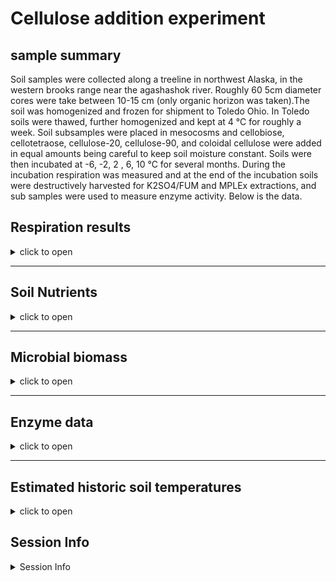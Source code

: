 Cellulose addition experiment
================

## sample summary

Soil samples were collected along a treeline in northwest Alaska, in the
western brooks range near the agashashok river. Roughly 60 5cm diameter
cores were take between 10-15 cm (only organic horizon was taken).The
soil was homogenized and frozen for shipment to Toledo Ohio. In Toledo
soils were thawed, further homogenized and kept at 4 °C for roughly a
week. Soil subsamples were placed in mesocosms and cellobiose,
cellotetraose, cellulose-20, cellulose-90, and coloidal cellulose were
added in equal amounts being careful to keep soil moisture constant.
Soils were then incubated at -6, -2, 2 , 6, 10 °C for several months.
During the incubation respiration was measured and at the end of the
incubation soils were destructively harvested for K2SO4/FUM and MPLEx
extractions, and sub samples were used to measure enzyme activity. Below
is the data.

## Respiration results

<details>
<summary>
click to open
</summary>

Respiration measurements were taken daily during the incubation using a
Li-850 bench top respiration unit. Below are the respiration rates for
each sample, as well as the calculates accumulative respiration rates.

<img src="CelluloseAddition_report_files/figure-gfm/unnamed-chunk-1-1.png" width="100%" /><img src="CelluloseAddition_report_files/figure-gfm/unnamed-chunk-1-2.png" width="100%" /><img src="CelluloseAddition_report_files/figure-gfm/unnamed-chunk-1-3.png" width="100%" /><img src="CelluloseAddition_report_files/figure-gfm/unnamed-chunk-1-4.png" width="100%" />

</details>

------------------------------------------------------------------------

## Soil Nutrients

<details>
<summary>
click to open
</summary>

Soil K2SO4 extracts were utilized to measure ammonium, Nitrate, Total
free primary amines, phosphate, Total reducing sugars. Below is the
concentration data.

<img src="CelluloseAddition_report_files/figure-gfm/unnamed-chunk-2-1.png" width="50%" /><img src="CelluloseAddition_report_files/figure-gfm/unnamed-chunk-2-2.png" width="50%" /><img src="CelluloseAddition_report_files/figure-gfm/unnamed-chunk-2-3.png" width="50%" /><img src="CelluloseAddition_report_files/figure-gfm/unnamed-chunk-2-4.png" width="50%" /><img src="CelluloseAddition_report_files/figure-gfm/unnamed-chunk-2-5.png" width="50%" /><img src="CelluloseAddition_report_files/figure-gfm/unnamed-chunk-2-6.png" width="50%" /><img src="CelluloseAddition_report_files/figure-gfm/unnamed-chunk-2-7.png" width="50%" /><img src="CelluloseAddition_report_files/figure-gfm/unnamed-chunk-2-8.png" width="50%" /><img src="CelluloseAddition_report_files/figure-gfm/unnamed-chunk-2-9.png" width="50%" /><img src="CelluloseAddition_report_files/figure-gfm/unnamed-chunk-2-10.png" width="50%" />
</details>

------------------------------------------------------------------------

## Microbial biomass

<details>
<summary>
click to open
</summary>

Soil K2SO4 extracts and fumigated K2SO4 extracts were utilized to
measure microbial biomass in the soils at the end of the incubation.

<img src="CelluloseAddition_report_files/figure-gfm/unnamed-chunk-3-1.png" width="50%" /><img src="CelluloseAddition_report_files/figure-gfm/unnamed-chunk-3-2.png" width="50%" /><img src="CelluloseAddition_report_files/figure-gfm/unnamed-chunk-3-3.png" width="50%" /><img src="CelluloseAddition_report_files/figure-gfm/unnamed-chunk-3-4.png" width="50%" />
</details>

------------------------------------------------------------------------

## Enzyme data

<details>
<summary>
click to open
</summary>

### Cellulases and hemicellulases

<details>
<summary>
click to open
</summary>

Cellulases and hemicellulase activity. This includes several downstream
enzymes as well as upstream endo enzymes.

<img src="CelluloseAddition_report_files/figure-gfm/unnamed-chunk-4-1.png" width="50%" /><img src="CelluloseAddition_report_files/figure-gfm/unnamed-chunk-4-2.png" width="50%" /><img src="CelluloseAddition_report_files/figure-gfm/unnamed-chunk-4-3.png" width="50%" /><img src="CelluloseAddition_report_files/figure-gfm/unnamed-chunk-4-4.png" width="50%" /><img src="CelluloseAddition_report_files/figure-gfm/unnamed-chunk-4-5.png" width="50%" /><img src="CelluloseAddition_report_files/figure-gfm/unnamed-chunk-4-6.png" width="50%" /><img src="CelluloseAddition_report_files/figure-gfm/unnamed-chunk-4-7.png" width="50%" /><img src="CelluloseAddition_report_files/figure-gfm/unnamed-chunk-4-8.png" width="50%" /><img src="CelluloseAddition_report_files/figure-gfm/unnamed-chunk-4-9.png" width="50%" /><img src="CelluloseAddition_report_files/figure-gfm/unnamed-chunk-4-10.png" width="50%" /><img src="CelluloseAddition_report_files/figure-gfm/unnamed-chunk-4-11.png" width="50%" /><img src="CelluloseAddition_report_files/figure-gfm/unnamed-chunk-4-12.png" width="50%" />
</details>

### Nutrient and oxidative enzymes

<details>
<summary>
click to open
</summary>

Nutrient (nitrogen and phosphorus) acquiring enzyme activity

<img src="CelluloseAddition_report_files/figure-gfm/unnamed-chunk-5-1.png" width="50%" /><img src="CelluloseAddition_report_files/figure-gfm/unnamed-chunk-5-2.png" width="50%" /><img src="CelluloseAddition_report_files/figure-gfm/unnamed-chunk-5-3.png" width="50%" /><img src="CelluloseAddition_report_files/figure-gfm/unnamed-chunk-5-4.png" width="50%" /><img src="CelluloseAddition_report_files/figure-gfm/unnamed-chunk-5-5.png" width="50%" /><img src="CelluloseAddition_report_files/figure-gfm/unnamed-chunk-5-6.png" width="50%" /><img src="CelluloseAddition_report_files/figure-gfm/unnamed-chunk-5-7.png" width="50%" /><img src="CelluloseAddition_report_files/figure-gfm/unnamed-chunk-5-8.png" width="50%" /><img src="CelluloseAddition_report_files/figure-gfm/unnamed-chunk-5-9.png" width="50%" /><img src="CelluloseAddition_report_files/figure-gfm/unnamed-chunk-5-10.png" width="50%" /><img src="CelluloseAddition_report_files/figure-gfm/unnamed-chunk-5-11.png" width="50%" /><img src="CelluloseAddition_report_files/figure-gfm/unnamed-chunk-5-12.png" width="50%" />
</details>

### Enzyme metrics

<details>
<summary>
click to open
</summary>

several calculated metrics

<img src="CelluloseAddition_report_files/figure-gfm/unnamed-chunk-6-1.png" width="50%" /><img src="CelluloseAddition_report_files/figure-gfm/unnamed-chunk-6-2.png" width="50%" /><img src="CelluloseAddition_report_files/figure-gfm/unnamed-chunk-6-3.png" width="50%" /><img src="CelluloseAddition_report_files/figure-gfm/unnamed-chunk-6-4.png" width="50%" />
</details>
</details>

------------------------------------------------------------------------

## Estimated historic soil temperatures

<details>
<summary>
click to open
</summary>

Soil temperature estimates were constructed by correlating several years
of soil measurements to air temperatures from Kotzebue AK. Then using
this relationship soil temperature estimates were constructed from the
years before soil measurements were taken.

<img src="CelluloseAddition_report_files/figure-gfm/unnamed-chunk-7-1.png" width="100%" />
</details>

## Session Info

<details>
<summary>
Session Info
</summary>

Date run: 2023-03-17

    ## R version 4.2.3 (2023-03-15 ucrt)
    ## Platform: x86_64-w64-mingw32/x64 (64-bit)
    ## Running under: Windows 10 x64 (build 19045)
    ## 
    ## Matrix products: default
    ## 
    ## locale:
    ## [1] LC_COLLATE=English_United States.utf8 
    ## [2] LC_CTYPE=English_United States.utf8   
    ## [3] LC_MONETARY=English_United States.utf8
    ## [4] LC_NUMERIC=C                          
    ## [5] LC_TIME=English_United States.utf8    
    ## 
    ## attached base packages:
    ## [1] grid      stats     graphics  grDevices utils     datasets  methods  
    ## [8] base     
    ## 
    ## other attached packages:
    ##  [1] agricolae_1.3-5   doBy_4.6.16       ggpubr_0.6.0      pracma_2.4.2     
    ##  [5] reshape2_1.4.4    ggbiplot_0.55     scales_1.2.1      plyr_1.8.8       
    ##  [9] vegan_2.6-4       lattice_0.20-45   permute_0.9-7     lubridate_1.9.2  
    ## [13] forcats_1.0.0     stringr_1.5.0     dplyr_1.1.0       purrr_1.0.1      
    ## [17] readr_2.1.4       tidyr_1.3.0       tibble_3.2.0      ggplot2_3.4.1    
    ## [21] tidyverse_2.0.0   tarchetypes_0.7.5 targets_0.14.3   
    ## 
    ## loaded via a namespace (and not attached):
    ##  [1] nlme_3.1-162         fs_1.6.1             future.callr_0.8.1  
    ##  [4] Deriv_4.1.3          tools_4.2.3          backports_1.4.1     
    ##  [7] utf8_1.2.3           R6_2.5.1             AlgDesign_1.2.1     
    ## [10] mgcv_1.8-42          questionr_0.7.8      colorspace_2.1-0    
    ## [13] withr_2.5.0          tidyselect_1.2.0     processx_3.8.0      
    ## [16] klaR_1.7-1           compiler_4.2.3       cli_3.6.0           
    ## [19] microbenchmark_1.4.9 labeling_0.4.2       callr_3.7.3         
    ## [22] digest_0.6.31        rmarkdown_2.20       pkgconfig_2.0.3     
    ## [25] htmltools_0.5.4      parallelly_1.34.0    labelled_2.10.0     
    ## [28] highr_0.10           fastmap_1.1.1        rlang_1.1.0         
    ## [31] rstudioapi_0.14      shiny_1.7.4          farver_2.1.1        
    ## [34] generics_0.1.3       combinat_0.0-8       car_3.1-1           
    ## [37] magrittr_2.0.3       Matrix_1.5-3         Rcpp_1.0.10         
    ## [40] munsell_0.5.0        fansi_1.0.4          abind_1.4-5         
    ## [43] lifecycle_1.0.3      furrr_0.3.1          stringi_1.7.12      
    ## [46] yaml_2.3.7           carData_3.0-5        MASS_7.3-58.2       
    ## [49] promises_1.2.0.1     parallel_4.2.3       listenv_0.9.0       
    ## [52] miniUI_0.1.1.1       haven_2.5.2          splines_4.2.3       
    ## [55] hms_1.1.2            knitr_1.42           ps_1.7.2            
    ## [58] pillar_1.8.1         igraph_1.4.1         ggsignif_0.6.4      
    ## [61] base64url_1.4        codetools_0.2-19     glue_1.6.2          
    ## [64] evaluate_0.20        data.table_1.14.8    httpuv_1.6.9        
    ## [67] vctrs_0.6.0          tzdb_0.3.0           gtable_0.3.1        
    ## [70] future_1.32.0        xfun_0.37            mime_0.12           
    ## [73] xtable_1.8-4         broom_1.0.4          later_1.3.0         
    ## [76] rstatix_0.7.2        cluster_2.1.4        timechange_0.2.0    
    ## [79] globals_0.16.2       ellipsis_0.3.2

</details>
